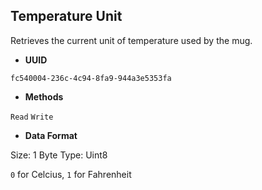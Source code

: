 **Temperature Unit**
---

Retrieves the current unit of temperature used by the mug.

* **UUID**

`fc540004-236c-4c94-8fa9-944a3e5353fa`

* **Methods**

`Read`
`Write`

* **Data Format**

Size: 1 Byte
Type: Uint8

`0` for Celcius, `1` for Fahrenheit
